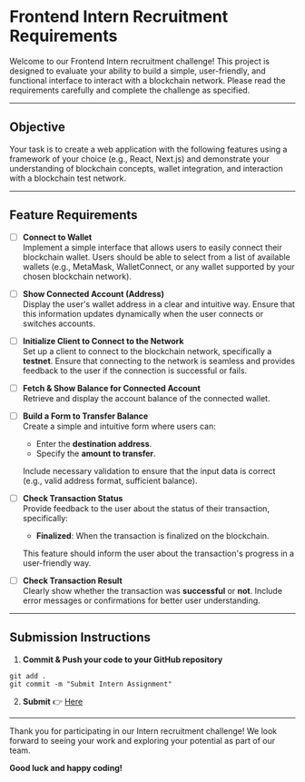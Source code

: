# Frontend Intern Recruitment Requirements

Welcome to our Frontend Intern recruitment challenge! This project is designed to evaluate your ability to build a simple, user-friendly, and functional interface to interact with a blockchain network. Please read the requirements carefully and complete the challenge as specified.

---

## Objective
Your task is to create a web application with the following features using a framework of your choice (e.g., React, Next.js) and demonstrate your understanding of blockchain concepts, wallet integration, and interaction with a blockchain test network.

---

## Feature Requirements

- [ ] **Connect to Wallet**  
  Implement a simple interface that allows users to easily connect their blockchain wallet. Users should be able to select from a list of available wallets (e.g., MetaMask, WalletConnect, or any wallet supported by your chosen blockchain network).

- [ ] **Show Connected Account (Address)**  
  Display the user's wallet address in a clear and intuitive way. Ensure that this information updates dynamically when the user connects or switches accounts.

- [ ] **Initialize Client to Connect to the Network**  
  Set up a client to connect to the blockchain network, specifically a **testnet**. Ensure that connecting to the network is seamless and provides feedback to the user if the connection is successful or fails.

- [ ] **Fetch & Show Balance for Connected Account**  
  Retrieve and display the account balance of the connected wallet. 
  
- [ ] **Build a Form to Transfer Balance**  
  Create a simple and intuitive form where users can:
  - Enter the **destination address**.
  - Specify the **amount to transfer**.
  
  Include necessary validation to ensure that the input data is correct (e.g., valid address format, sufficient balance).

- [ ] **Check Transaction Status**  
  Provide feedback to the user about the status of their transaction, specifically:
  - **Finalized**: When the transaction is finalized on the blockchain.
  
  This feature should inform the user about the transaction's progress in a user-friendly way.

- [ ] **Check Transaction Result**  
  Clearly show whether the transaction was **successful** or **not**. Include error messages or confirmations for better user understanding.

---

## Submission Instructions

1. **Commit & Push your code to your GitHub repository**
```shell 
git add .
git commit -m "Submit Intern Assignment"
```

2. **Submit** 👉 [Here](https://vbiacademy.typeform.com/intern)

---

Thank you for participating in our Intern recruitment challenge! We look forward to seeing your work and exploring your potential as part of our team.

**Good luck and happy coding!**
